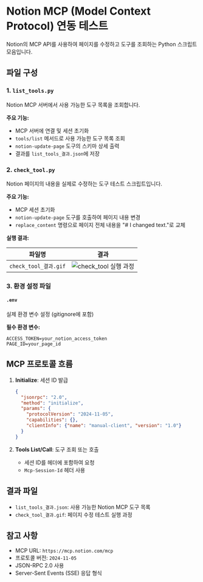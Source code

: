 # Notion MCP (Model Context Protocol) 연동 테스트

Notion의 MCP API를 사용하여 페이지를 수정하고 도구를 조회하는 Python 스크립트 모음입니다.

## 파일 구성

### 1. `list_tools.py`
Notion MCP 서버에서 사용 가능한 도구 목록을 조회합니다.

**주요 기능:**
- MCP 서버에 연결 및 세션 초기화
- `tools/list` 메서드로 사용 가능한 도구 목록 조회
- `notion-update-page` 도구의 스키마 상세 출력
- 결과를 `list_tools_결과.json`에 저장

### 2. `check_tool.py`
Notion 페이지의 내용을 실제로 수정하는 도구 테스트 스크립트입니다.

**주요 기능:**
- MCP 세션 초기화
- `notion-update-page` 도구를 호출하여 페이지 내용 변경
- `replace_content` 명령으로 페이지 전체 내용을 "# I changed text."로 교체


**실행 결과:**

| 파일명 | 결과 |
|--------|------|
| `check_tool_결과.gif` | ![check_tool 실행 과정](check_tool_결과.gif) |

### 3. 환경 설정 파일


#### `.env`
실제 환경 변수 설정 (gitignore에 포함)

**필수 환경 변수:**
```
ACCESS_TOKEN=your_notion_access_token
PAGE_ID=your_page_id
```

## MCP 프로토콜 흐름

1. **Initialize**: 세션 ID 발급
   ```json
   {
     "jsonrpc": "2.0",
     "method": "initialize",
     "params": {
       "protocolVersion": "2024-11-05",
       "capabilities": {},
       "clientInfo": {"name": "manual-client", "version": "1.0"}
     }
   }
   ```

2. **Tools List/Call**: 도구 조회 또는 호출
   - 세션 ID를 헤더에 포함하여 요청
   - `Mcp-Session-Id` 헤더 사용

## 결과 파일

- `list_tools_결과.json`: 사용 가능한 Notion MCP 도구 목록
- `check_tool_결과.gif`: 페이지 수정 테스트 실행 과정

## 참고 사항

- MCP URL: `https://mcp.notion.com/mcp`
- 프로토콜 버전: `2024-11-05`
- JSON-RPC 2.0 사용
- Server-Sent Events (SSE) 응답 형식
